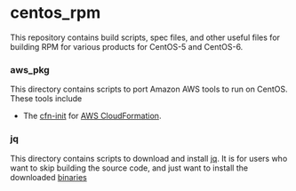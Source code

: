 centos_rpm
==========

This repository contains build scripts, spec files, and other useful files for building RPM for various products for CentOS-5 and CentOS-6. 

### aws_pkg

This directory contains scripts to port Amazon AWS tools to run on CentOS. These tools include

* The [cfn-init](http://docs.aws.amazon.com/AWSCloudFormation/latest/UserGuide/cfn-init.html) for [AWS CloudFormation](http://docs.aws.amazon.com/AWSCloudFormation/latest/UserGuide/Welcome.html).

### jq

This directory contains scripts to download and install [jq](https://stedolan.github.io/jq/). It is for users who want to skip building the source code, and just want to install the downloaded [binaries](https://stedolan.github.io/jq/download/)
